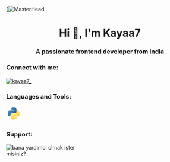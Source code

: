  [![MasterHead](https://www.wpdurum.com/uploads/thumbs/en-iyi-erkek-profil-resimleri.jpg)
<h1 align="center">Hi 👋, I'm Kayaa7</h1>
<h3 align="center">A passionate frontend developer from India</h3>

<h3 align="left">Connect with me:</h3>
<p align="left">
<a href="https://instagram.com/kayaa7_" target="blank"><img align="center" src="https://raw.githubusercontent.com/rahuldkjain/github-profile-readme-generator/master/src/images/icons/Social/instagram.svg" alt="kayaa7_" height="30" width="40" /></a>
</p>

<h3 align="left">Languages and Tools:</h3>
<p align="left"> <a href="https://www.python.org" target="_blank" rel="noreferrer"> <img src="https://raw.githubusercontent.com/devicons/devicon/master/icons/python/python-original.svg" alt="python" width="40" height="40"/> </a> </p>

<h3 align="left">Support:</h3>
<p><a href="https://www.buymeacoffee.com/bana yardımcı olmak ister misiniz?"> <img align="left" src="https://cdn.buymeacoffee.com/buttons/v2/default-yellow.png" height="50" width="210" alt="bana yardımcı olmak ister misiniz?" /></a></p><br><br>
